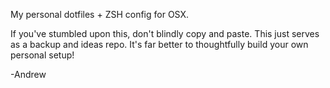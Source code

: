 My personal dotfiles + ZSH config for OSX.

If you've stumbled upon this, don't blindly copy and paste. This just serves as a backup and ideas repo. It's far better to thoughtfully build your own personal setup!

-Andrew
